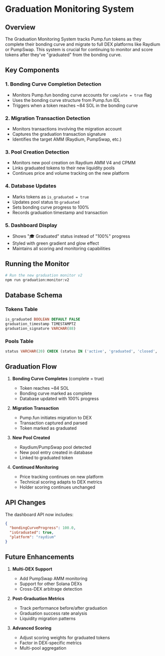 # Graduation Monitoring System

## Overview

The Graduation Monitoring System tracks Pump.fun tokens as they complete their bonding curve and migrate to full DEX platforms like Raydium or PumpSwap. This system is crucial for continuing to monitor and score tokens after they've "graduated" from the bonding curve.

## Key Components

### 1. Bonding Curve Completion Detection
- Monitors Pump.fun bonding curve accounts for `complete = true` flag
- Uses the bonding curve structure from Pump.fun IDL
- Triggers when a token reaches ~84 SOL in the bonding curve

### 2. Migration Transaction Detection
- Monitors transactions involving the migration account
- Captures the graduation transaction signature
- Identifies the target AMM (Raydium, PumpSwap, etc.)

### 3. Pool Creation Detection
- Monitors new pool creation on Raydium AMM V4 and CPMM
- Links graduated tokens to their new liquidity pools
- Continues price and volume tracking on the new platform

### 4. Database Updates
- Marks tokens as `is_graduated = true`
- Updates pool status to `graduated`
- Sets bonding curve progress to 100%
- Records graduation timestamp and transaction

### 5. Dashboard Display
- Shows "🎓 Graduated" status instead of "100%" progress
- Styled with green gradient and glow effect
- Maintains all scoring and monitoring capabilities

## Running the Monitor

```bash
# Run the new graduation monitor v2
npm run graduation:monitor:v2
```

## Database Schema

### Tokens Table
```sql
is_graduated BOOLEAN DEFAULT FALSE
graduation_timestamp TIMESTAMPTZ
graduation_signature VARCHAR(88)
```

### Pools Table
```sql
status VARCHAR(20) CHECK (status IN ('active', 'graduated', 'closed', 'failed'))
```

## Graduation Flow

1. **Bonding Curve Completes** (complete = true)
   - Token reaches ~84 SOL
   - Bonding curve marked as complete
   - Database updated with 100% progress

2. **Migration Transaction**
   - Pump.fun initiates migration to DEX
   - Transaction captured and parsed
   - Token marked as graduated

3. **New Pool Created**
   - Raydium/PumpSwap pool detected
   - New pool entry created in database
   - Linked to graduated token

4. **Continued Monitoring**
   - Price tracking continues on new platform
   - Technical scoring adapts to DEX metrics
   - Holder scoring continues unchanged

## API Changes

The dashboard API now includes:
```json
{
  "bondingCurveProgress": 100.0,
  "isGraduated": true,
  "platform": "raydium"
}
```

## Future Enhancements

1. **Multi-DEX Support**
   - Add PumpSwap AMM monitoring
   - Support for other Solana DEXs
   - Cross-DEX arbitrage detection

2. **Post-Graduation Metrics**
   - Track performance before/after graduation
   - Graduation success rate analysis
   - Liquidity migration patterns

3. **Advanced Scoring**
   - Adjust scoring weights for graduated tokens
   - Factor in DEX-specific metrics
   - Multi-pool aggregation